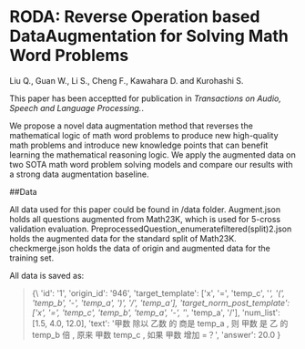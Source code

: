 # RODA: Reverse Operation based DataAugmentation for Solving Math Word Problems
Liu Q., Guan W., Li S., Cheng F., Kawahara D. and Kurohashi S. 



This paper has been acceptted for publication in *Transactions on Audio, Speech and Language Processing.*.

We propose a novel data augmentation method that reverses the mathematical logic of math word problems to produce new high-quality math problems
and introduce new knowledge points that can benefit learning the mathematical reasoning logic. We apply the augmented data on two SOTA math word problem solving models and compare our results with a strong data augmentation baseline.

##Data

All data used for this paper could be found in /data folder. Augment.json holds all questions augmented from Math23K, which is used for 5-cross validation evaluation. PreprocessedQuestion_enumeratefiltered(split)2.json holds the augmented data for the standard split of Math23K. checkmerge.json holds the data of origin and augmented data for the training set.

All data is saved as:

> {\\
> 'id': '1', 
> 'origin_id': '946', 
> 'target_template': ['x', '=', 'temp_c', '*', '(', 'temp_b', '-', 'temp_a', ')', '/', 'temp_a'], 
> 'target_norm_post_template': ['x', '=', 'temp_c', 'temp_b', 'temp_a', '-', '*', 'temp_a', '/'], 
> 'num_list': [1.5, 4.0, 12.0], 
> 'text': '甲数 除以 乙数 的 商是 temp_a , 则 甲数 是 乙 的 temp_b 倍 , 原来 甲数 temp_c , 如果 甲数 增加 =？', 
> 'answer': 20.0
> }
